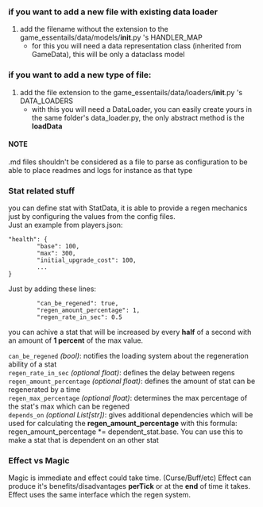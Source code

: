 ### if you want to add a new file with existing data loader
1. add the filename without the extension to the game_essentails/data/models/__init__.py 's HANDLER_MAP
    - for this you will need a data representation class (inherited from GameData), this will be only a dataclass model

### if you want to add a new type of file:
1. add the file extension to the game_essentails/data/loaders/__init__.py 's DATA_LOADERS
    - with this you will need a DataLoader, you can easily create yours in the same folder's data_loader.py, the only abstract method is the **loadData**

#### NOTE
.md files shouldn't be considered as a file to parse as configuration to be able to place readmes and logs for instance as that type


### Stat related stuff

you can define stat with StatData, it is able to provide a regen mechanics just by configuring the values from the config files.  
Just an example from players.json:  
```
"health": {  
        "base": 100,  
        "max": 300,  
        "initial_upgrade_cost": 100,
        ...
}
```

Just by adding these lines:

```
        "can_be_regened": true,
        "regen_amount_percentage": 1,
        "regen_rate_in_sec": 0.5
```

you can achive a stat that will be increased by every **half** of a second with an amount of **1 percent** of the max value.

`can_be_regened` _(bool)_:  notifies the loading system about the regeneration ability of a stat  
`regen_rate_in_sec` _(optional float)_: defines the delay between regens  
`regen_amount_percentage` _(optional float)_: defines the amount of stat can be regenerated by a time  
`regen_max_percentage` _(optional float)_: determines the max percentage of the stat's max which can be regened  
`depends_on` _(optional List[str])_: gives additional dependencies which will be used for calculating the **regen_amount_percentage** with this formula: regen_amount_percentage *= dependent_stat.base. You can use this to make a stat that is dependent on an other stat

### Effect vs Magic
Magic is immediate and effect could take time. (Curse/Buff/etc)
Effect can produce it's benefits/disadvantages **perTick** or at the **end** of time it takes.
Effect uses the same interface which the regen system.